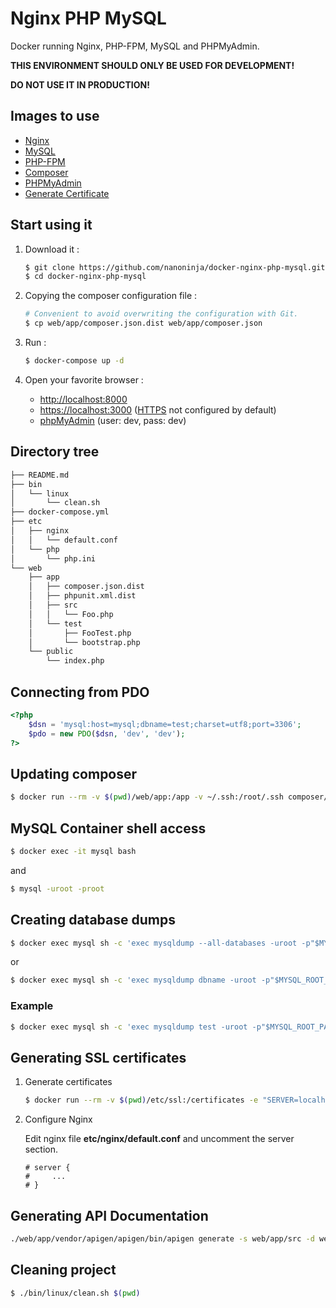 # Nginx PHP MySQL

Docker running Nginx, PHP-FPM, MySQL and PHPMyAdmin.

**THIS ENVIRONMENT SHOULD ONLY BE USED FOR DEVELOPMENT!**

**DO NOT USE IT IN PRODUCTION!**

## Images to use

* [Nginx](https://hub.docker.com/_/nginx/)
* [MySQL](https://hub.docker.com/_/mysql/)
* [PHP-FPM](https://hub.docker.com/r/nanoninja/php-fpm/)
* [Composer](https://hub.docker.com/r/composer/composer/)
* [PHPMyAdmin](https://hub.docker.com/r/phpmyadmin/phpmyadmin/)
* [Generate Certificate](https://hub.docker.com/r/jacoelho/generate-certificate/)

## Start using it

1. Download it :

    ```sh
    $ git clone https://github.com/nanoninja/docker-nginx-php-mysql.git
    $ cd docker-nginx-php-mysql
    ```

2. Copying the composer configuration file : 

    ```sh
    # Convenient to avoid overwriting the configuration with Git.
    $ cp web/app/composer.json.dist web/app/composer.json
    ```

3. Run :

    ```sh
    $ docker-compose up -d
    ```

4. Open your favorite browser :

    * [http://localhost:8000](http://localhost:8000/)
    * [https://localhost:3000](https://localhost:3000/) ([HTTPS](https://github.com/nanoninja/docker-nginx-php-mysql#generating-ssl-certificates) not configured by default)
    * [phpMyAdmin](http://localhost:8080/) (user: dev, pass: dev)

## Directory tree

```sh
├── README.md
├── bin
│   └── linux
│       └── clean.sh
├── docker-compose.yml
├── etc
│   ├── nginx
│   │   └── default.conf
│   └── php
│       └── php.ini
└── web
    ├── app
    │   ├── composer.json.dist
    │   ├── phpunit.xml.dist
    │   ├── src
    │   │   └── Foo.php
    │   └── test
    │       ├── FooTest.php
    │       └── bootstrap.php
    └── public
        └── index.php
```

## Connecting from PDO

```php
<?php
    $dsn = 'mysql:host=mysql;dbname=test;charset=utf8;port=3306';
    $pdo = new PDO($dsn, 'dev', 'dev');
?>
```

## Updating composer

```sh
$ docker run --rm -v $(pwd)/web/app:/app -v ~/.ssh:/root/.ssh composer/composer update
```

## MySQL Container shell access

```sh
$ docker exec -it mysql bash
```

and

```sh
$ mysql -uroot -proot
```

## Creating database dumps

```sh
$ docker exec mysql sh -c 'exec mysqldump --all-databases -uroot -p"$MYSQL_ROOT_PASSWORD"' > /some/path/on/your/host/all-databases.sql
```

or

```sh
$ docker exec mysql sh -c 'exec mysqldump dbname -uroot -p"$MYSQL_ROOT_PASSWORD"' > /some/path/on/your/host/dbname.sql
```

### Example

```sh
$ docker exec mysql sh -c 'exec mysqldump test -uroot -p"$MYSQL_ROOT_PASSWORD"' > $(pwd)/data/db/dumps/test.sql
```

## Generating SSL certificates

1. Generate certificates

    ```sh
    $ docker run --rm -v $(pwd)/etc/ssl:/certificates -e "SERVER=localhost" jacoelho/generate-certificate
    ```

2. Configure Nginx

    Edit nginx file **etc/nginx/default.conf** and uncomment the server section.

    ```nginx
    # server {
    #     ...
    # }
    ```

## Generating API Documentation

```sh
./web/app/vendor/apigen/apigen/bin/apigen generate -s web/app/src -d web/app/doc
```

## Cleaning project

```sh
$ ./bin/linux/clean.sh $(pwd)
```
